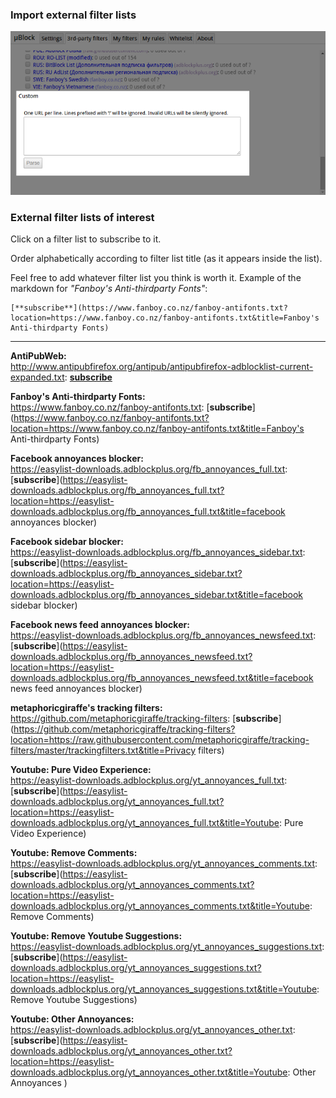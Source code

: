 ### Import external filter lists

![Custom filter lists](https://raw.githubusercontent.com/gorhill/uBlock/master/doc/img/3rd-party-filters-custom.png)

### External filter lists of interest

Click on a filter list to subscribe to it.

Order alphabetically according to filter list title (as it appears inside the list).

Feel free to add whatever filter list you  think is worth it. Example of the markdown for _"Fanboy's Anti-thirdparty Fonts"_: 

    [**subscribe**](https://www.fanboy.co.nz/fanboy-antifonts.txt?location=https://www.fanboy.co.nz/fanboy-antifonts.txt&title=Fanboy's Anti-thirdparty Fonts)

***

**AntiPubWeb:**<br>
<http://www.antipubfirefox.org/antipub/antipubfirefox-adblocklist-current-expanded.txt>: [**subscribe**](http://www.antipubfirefox.org/antipub/antipubfirefox-adblocklist-current-expanded.txt?location=http://www.antipubfirefox.org/antipub/antipubfirefox-adblocklist-current-expanded.txt&title=AntiPubWeb)

**Fanboy's Anti-thirdparty Fonts:**<br>
<https://www.fanboy.co.nz/fanboy-antifonts.txt>: [**subscribe**](https://www.fanboy.co.nz/fanboy-antifonts.txt?location=https://www.fanboy.co.nz/fanboy-antifonts.txt&title=Fanboy's Anti-thirdparty Fonts)

**Facebook annoyances blocker:**<br>
<https://easylist-downloads.adblockplus.org/fb_annoyances_full.txt>: [**subscribe**](https://easylist-downloads.adblockplus.org/fb_annoyances_full.txt?location=https://easylist-downloads.adblockplus.org/fb_annoyances_full.txt&title=facebook annoyances blocker)

**Facebook sidebar blocker:**<br>
<https://easylist-downloads.adblockplus.org/fb_annoyances_sidebar.txt>: [**subscribe**](https://easylist-downloads.adblockplus.org/fb_annoyances_sidebar.txt?location=https://easylist-downloads.adblockplus.org/fb_annoyances_sidebar.txt&title=facebook sidebar blocker)

**Facebook news feed annoyances blocker:**<br>
<https://easylist-downloads.adblockplus.org/fb_annoyances_newsfeed.txt>: [**subscribe**](https://easylist-downloads.adblockplus.org/fb_annoyances_newsfeed.txt?location=https://easylist-downloads.adblockplus.org/fb_annoyances_newsfeed.txt&title=facebook news feed annoyances blocker)

**metaphoricgiraffe's tracking filters:**<br>
<https://github.com/metaphoricgiraffe/tracking-filters>: [**subscribe**](https://github.com/metaphoricgiraffe/tracking-filters?location=https://raw.githubusercontent.com/metaphoricgiraffe/tracking-filters/master/trackingfilters.txt&title=Privacy filters)

**Youtube: Pure Video Experience:**<br>
<https://easylist-downloads.adblockplus.org/yt_annoyances_full.txt>: [**subscribe**](https://easylist-downloads.adblockplus.org/yt_annoyances_full.txt?location=https://easylist-downloads.adblockplus.org/yt_annoyances_full.txt&title=Youtube: Pure Video Experience)

**Youtube: Remove Comments:**<br>
<https://easylist-downloads.adblockplus.org/yt_annoyances_comments.txt>: [**subscribe**](https://easylist-downloads.adblockplus.org/yt_annoyances_comments.txt?location=https://easylist-downloads.adblockplus.org/yt_annoyances_comments.txt&title=Youtube: Remove Comments)

**Youtube: Remove Youtube Suggestions:**<br>
<https://easylist-downloads.adblockplus.org/yt_annoyances_suggestions.txt>: [**subscribe**](https://easylist-downloads.adblockplus.org/yt_annoyances_suggestions.txt?location=https://easylist-downloads.adblockplus.org/yt_annoyances_suggestions.txt&title=Youtube: Remove Youtube Suggestions)

**Youtube: Other Annoyances:**<br>
<https://easylist-downloads.adblockplus.org/yt_annoyances_other.txt>: [**subscribe**](https://easylist-downloads.adblockplus.org/yt_annoyances_other.txt?location=https://easylist-downloads.adblockplus.org/yt_annoyances_other.txt&title=Youtube: Other Annoyances
)

